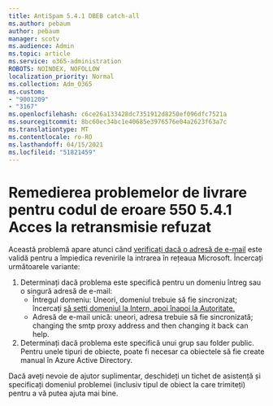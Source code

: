 ```yaml
---
title: AntiSpam 5.4.1 DBEB catch-all
ms.author: pebaum
author: pebaum
manager: scotv
ms.audience: Admin
ms.topic: article
ms.service: o365-administration
ROBOTS: NOINDEX, NOFOLLOW
localization_priority: Normal
ms.collection: Adm_O365
ms.custom:
- "9001209"
- "3167"
ms.openlocfilehash: c6ce26a133428dc7351912d8250ef096dfc7521a
ms.sourcegitcommit: 8bc60ec34bc1e40685e3976576e04a2623f63a7c
ms.translationtype: MT
ms.contentlocale: ro-RO
ms.lasthandoff: 04/15/2021
ms.locfileid: "51821459"
---
```

# <a name="fix-delivery-issues-for-error-code-550-541-relay-access-denied"></a>Remedierea problemelor de livrare pentru codul de eroare 550 5.4.1 Acces la retransmisie refuzat

Această problemă apare atunci când [verificați dacă o adresă de e-mail](https://docs.microsoft.com/exchange/mail-flow-best-practices/use-directory-based-edge-blocking) este validă pentru a împiedica revenirile la intrarea în rețeaua Microsoft. Încercați următoarele variante:

1. Determinați dacă problema este specifică pentru un domeniu întreg sau o singură adresă de e-mail:
    - Întregul domeniu: Uneori, domeniul trebuie să fie sincronizat; încercați [să setți domeniul la Intern, apoi înapoi la Autoritate.](https://docs.microsoft.com/exchange/mail-flow-best-practices/manage-accepted-domains/manage-accepted-domains)
    - Adresă de e-mail unică: uneori, adresa trebuie să fie sincronizată; changing the smtp proxy address and then changing it back can help.
2. Determinați dacă problema este specifică unui grup sau folder public. Pentru unele tipuri de obiecte, poate fi necesar ca obiectele să fie create manual în Azure Active Directory.

Dacă aveți nevoie de ajutor suplimentar, deschideți un tichet de asistență și specificați domeniul problemei (inclusiv tipul de obiect la care trimiteți) pentru a vă putea ajuta mai bine.